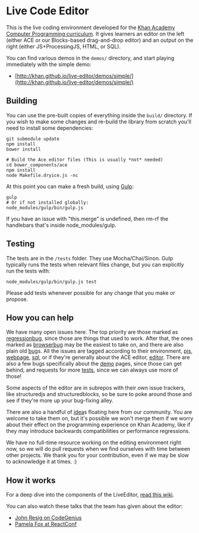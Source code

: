 # Live Code Editor

This is the live coding environment developed for the [Khan Academy Computer Programming curriculum](https://www.khanacademy.org/computer-programming/). It gives learners an editor on the left (either ACE or our Blocks-based drag-and-drop editor) and an output on the right (either JS+ProcessingJS, HTML, or SQL).

You can find various demos in the `demos/` directory, and start playing immediately with the simple demo:

* [http://khan.github.io/live-editor/demos/simple/](http://khan.github.io/live-editor/demos/simple/)


## Building

You can use the pre-built copies of everything inside the `build/` directory. If you wish to make some changes and re-build the library from scratch you'll need to install some dependencies:

    git submodule update
    npm install
    bower install
    
    # Build the Ace editor files (This is usually *not* needed)
    cd bower_components/ace
    npm install
    node Makefile.dryice.js -nc

At this point you can make a fresh build, using [Gulp](http://gulpjs.com/):

    gulp
    # Or if not installed globally:
    node_modules/gulp/bin/gulp.js

If you have an issue with "this.merge" is undefined, then rm-rf the handlebars that's inside node_modules/gulp.

## Testing

The tests are in the `/tests` folder. They use Mocha/Chai/Sinon. Gulp typically runs the tests when relevant files change, but you can explicitly run the tests with:
    
    node_modules/gulp/bin/gulp.js test
    
Please add tests whenever possible for any change that you make or propose.

## How you can help

We have many open issues here. The top priority are those marked as [regressionbug](https://github.com/Khan/live-editor/labels/regressionbug), since those are things that used to work. After that, the ones marked as [browserbug](https://github.com/Khan/live-editor/labels/browserbug) may be the easiest to take on, and there are also plain old [bug](https://github.com/Khan/live-editor/labels/bug)s. All the issues are tagged according to their environment, [pjs](https://github.com/Khan/live-editor/labels/pjs), [webpage](https://github.com/Khan/live-editor/labels/webpage), [sql](https://github.com/Khan/live-editor/labels/sql), or if they're generally about the ACE editor, [editor](https://github.com/Khan/live-editor/labels/editor). There are also a few bugs specifically about the [demo](https://github.com/Khan/live-editor/labels/demo) pages, since those can get behind, and requests for more [tests](https://github.com/Khan/live-editor/labels/tests), since we can always use more of those!

Some aspects of the editor are in subrepos with their own issue trackers, like structuredjs and structuredblocks, so be sure to poke around those and see if they're more up your bug-fixing alley.

There are also a handful of [idea](https://github.com/Khan/live-editor/labels/idea)s floating here from our community. You are welcome to take them on, but it's possible we won't merge them if we worry about their effect on the programming experience on Khan Academy, like if they may introduce backwards compatibilities or performance regressions. 

We have no full-time resource working on the editing environment right now, so we will do pull requests when we find ourselves with time between other projects. We thank you for your contribution, even if we may be slow to acknowledge it at times. :)


## How it works

For a deep dive into the components of the LiveEditor, [read this wiki](https://github.com/Khan/live-editor/wiki/How-the-live-editor-works).

You can also watch these talks that the team has given about the editor:
* [John Resig on CodeGenius](https://www.youtube.com/watch?v=H4sSldXv_S4)
* [Pamela Fox at ReactConf](https://youtu.be/EzHsLt9vLbk?t=26m49s)

